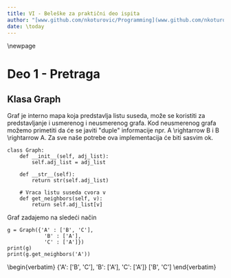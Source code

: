 ```yaml
---
title: VI - Beleške za praktični deo ispita
author: "[www.github.com/nkoturovic/Programming](www.github.com/nkoturovic/Programming)"
date: \today
---
```



\newpage


# Deo 1 - Pretraga
## Klasa Graph 

Graf je interno mapa koja predstavlja listu suseda, može se koristiti za predstavljanje i usmerenog i neusmerenog grafa. Kod neusmerenog grafa možemo primetiti da će se javiti "duple" informacije npr. A \rightarrow B i B \rightarrow A. Za sve naše potrebe ova implementacija će biti sasvim ok.

```{.python caption="Klasa Graph"}
class Graph:
    def __init__(self, adj_list):
        self.adj_list = adj_list

    def __str__(self):
        return str(self.adj_list)

    # Vraca listu suseda cvora v
    def get_neighbors(self, v):
        return self.adj_list[v]
```
Graf zadajemo na sledeći način
```{.python}
g = Graph({'A' : ['B', 'C'], 
            'B' : ['A'],
            'C' : ['A']})
print(g)
print(g.get_neighbors('A'))
```
\begin{verbatim}
{'A': ['B', 'C'], 'B': ['A'], 'C': ['A']}
['B', 'C']
\end{verbatim}
